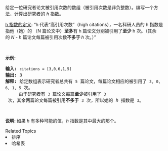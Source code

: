 <p>给定一位研究者论文被引用次数的数组（被引用次数是非负整数）。编写一个方法，计算出研究者的 <em>h&nbsp;</em>指数。</p>

<p><a href="https://baike.baidu.com/item/h-index/3991452?fr=aladdin" target="_blank">h 指数的定义</a>: &ldquo;h 代表&ldquo;高引用次数&rdquo;（high citations），一名科研人员的 h 指数是指他（她）的 （N 篇论文中）<strong>至多</strong>有 h 篇论文分别被引用了<strong>至少</strong> h 次。（其余的&nbsp;<em>N - h&nbsp;</em>篇论文每篇被引用次数<strong>不多于 </strong><em>h </em>次。）&rdquo;</p>

<p>&nbsp;</p>

<p><strong>示例:</strong></p>

<pre><strong>输入:</strong> <code>citations = [3,0,6,1,5]</code>
<strong>输出:</strong> 3 
<strong>解释: </strong>给定数组表示研究者总共有 <code>5</code> 篇论文，每篇论文相应的被引用了 <code>3, 0, 6, 1, 5</code> 次。
&nbsp;    由于研究者有 <code>3 </code>篇论文每篇<strong>至少</strong>被引用了 <code>3</code> 次，其余两篇论文每篇被引用<strong>不多于</strong> <code>3</code> 次，所以她的 <em>h </em>指数是 <code>3</code>。</pre>

<p>&nbsp;</p>

<p><strong>说明:&nbsp;</strong>如果 <em>h </em>有多种可能的值，<em>h</em> 指数是其中最大的那个。</p>
<div><div>Related Topics</div><div><li>排序</li><li>哈希表</li></div></div>